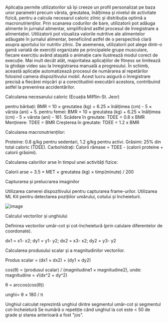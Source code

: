 Aplicația permite utilizatorilor să își creeze un profil personalizat pe baza unor parametri
precum vârsta, greutatea, înălțimea și nivelul de activitate fizică, pentru a calcula necesarul caloric
zilnic și distribuția optimă a macronutrienților. Prin scanarea codurilor de bare, utilizatorii pot
adăuga alimente în jurnalul alimentar, simplificând astfel procesul de înregistrare a alimentației.
Utilizatorii pot vizualiza valorile nutritive ale alimentelor adăugate în jurnalul alimentar, beneficiind
astfel de o perspectivă clară asupra aportului lor nutritiv zilnic.
De asemenea, utilizatorii pot alege dintr-o gamă variată de exerciții organizate pe
principalele grupe musculare, fiecare exercițiu având atașată o animație care ilustrează modul
corect de execuție. Mai mult decât atât, majoritatea aplicațiilor de fitness se limitează la ghidaje
video sau la înregistrarea manuală a progresului. În schimb, această aplicație automatizează
procesul de numărarea al repetărilor folosind camera dispozitivului mobil. Acest lucru asigură o
înregistrare precisă a fiecărei mișcări și a corectitudinii executării acestora, contribuind astfel la
prevenirea accidentărilor.


Calcularea necesarului caloric (Ecuația Mifflin-St. Jeor) 

pentru bărbați: BMR = 10 × greutatea (kg) + 6.25 × înălțimea (cm) - 5 × vârsta (ani) + 5. 
pentru femei: BMR = 10 × greutatea (kg) + 6.25 × înălțimea (cm) - 5 × vârsta (ani) - 161. 
Scădere în greutate: TDEE = 0.8 x BMR
Menținere: TDEE = BMR
Creșterea în greutate: TDEE = 1.2 x BMR


Calcularea macronutrienților:		

Proteine: 0.8 g/kg pentru sedentari, 1.2 g/kg pentru activi.
Grăsimi: 25% din total caloric (TDEE).
Carbohidrați: Calorii rămase = TDEE - (calorii proteine + calorii grăsimi).


Calcularea caloriilor arse în timpul unei activități fizice:		

Calorii arse = 3.5 × MET × greutatea (kg) × timp(minute) / 200

Capturarea și prelucrarea imaginilor

Utilizarea camerei dispozitivului pentru capturarea frame-urilor.
Utilizarea ML Kit pentru detectarea pozițiilor umărului, cotului și încheieturii.

![image](https://github.com/VladDuta/MyHealthFuel/assets/109473890/e4e3f474-ed25-4afc-829b-fb69450e187e)


Calculul vectorilor și unghiului	

Definirea vectorilor umăr-cot și cot-încheietură (prin calulare diferentelor de coordonate).

dx1 =  x1- x2; dy1 =  y1- y2; 
dx2 =  x3- x2; dy2 =  y3- y2

Calcularea produsului scalar și a magnitudinilor vectorilor.

Produs scalar = (dx1 × dx2) + (dy1 × dy2)

cos(θ) = (produsul scalar) / (magnitudine1 × magnitudine2), unde: magnitudine = √(dx^2 + dy^2)

θ = arccos(cos(θ))

unghi= θ × 180 / π 
	
Unghiul calculat reprezintă unghiul dintre segmentul umăr-cot și segmentul cot-încheietură
Se numără o repetiție când unghiul la cot este < 50 de grade și starea anterioară a fost "jos".








